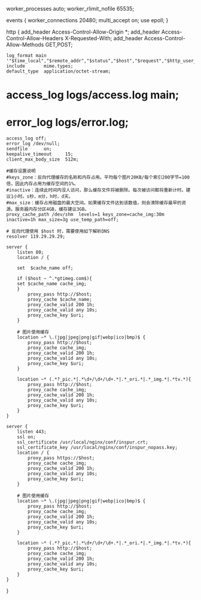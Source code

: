worker_processes  auto;
worker_rlimit_nofile 65535;

events
{
    worker_connections  20480;
    multi_accept on;
    use epoll;
}

http
{
    add_header Access-Control-Allow-Origin *;
    add_header Access-Control-Allow-Headers X-Requested-With;
    add_header Access-Control-Allow-Methods GET,POST;

    log_format main '"$time_local","$remote_addr","$status","$host","$request","$http_user_agent","$bytes_sent","$request_time"';
    include       mime.types;
    default_type  application/octet-stream;
#    access_log logs/access.log main;
#    error_log logs/error.log;
    access_log off;
    error_log /dev/null;
    sendfile      on;
    keepalive_timeout     15;
    client_max_body_size  512m;

    #缓存设置说明
    #keys_zone：反向代理缓存的名称和内存占用。平均每个图片20KB/每个索引200字节=100倍，因此内存占用为缓存空间的1%。
    #inactive：连续此时间内没人访问，那么缓存文件将被删除。每次被访问都将重新计时。建议1小时。s秒，m分，h时，d天。
    #max_size：缓存占用磁盘的最大空间。如果缓存文件达到该数值，则会清除缓存最早的资源。服务器内存分区4GB，缓存建议3GB。
    proxy_cache_path /dev/shm  levels=1 keys_zone=cache_img:30m  inactive=1h max_size=3g use_temp_path=off;

    # 反向代理使用 $host 时，需要使用如下解析DNS
    resolver 119.29.29.29;

    server {
        listen 80;
        location / {

        set  $cache_name off;

        if ($host ~ ^.*gtimeg.com$){
        set $cache_name cache_img;
        }
            proxy_pass http://$host;
            proxy_cache $cache_name;
            proxy_cache_valid 200 1h;
            proxy_cache_valid any 10s;
            proxy_cache_key $uri;
        }

        # 图片使用缓存
        location ~* \.(jpg|jpeg|png|gif|webp|ico|bmp)$ {
            proxy_pass http://$host;
            proxy_cache cache_img;
            proxy_cache_valid 200 1h;
            proxy_cache_valid any 10s;
            proxy_cache_key $uri;
        }

        location ~* (.*?_pic.*|.*\d+/\d+/\d+.*|.*_ori.*|.*_img.*|.*tv.*){
            proxy_pass http://$host;
            proxy_cache cache_img;
            proxy_cache_valid 200 1h;
            proxy_cache_valid any 10s;
            proxy_cache_key $uri;
        }
    }

    server {
        listen 443;
        ssl on;
        ssl_certificate /usr/local/nginx/conf/inspur.crt;
        ssl_certificate_key /usr/local/nginx/conf/inspur_nopass.key;
        location / {
            proxy_pass https://$host;
            proxy_cache cache_img;
            proxy_cache_valid 200 1h;
            proxy_cache_valid any 10s;
            proxy_cache_key $uri;
        }

        # 图片使用缓存
        location ~* \.(jpg|jpeg|png|gif|webp|ico|bmp)$ {
            proxy_pass http://$host;
            proxy_cache cache_img;
            proxy_cache_valid 200 1h;
            proxy_cache_valid any 10s;
            proxy_cache_key $uri;
        }

        location ~* (.*?_pic.*|.*\d+/\d+/\d+.*|.*_ori.*|.*_img.*|.*tv.*){
            proxy_pass http://$host;
            proxy_cache cache_img;
            proxy_cache_valid 200 1h;
            proxy_cache_valid any 10s;
            proxy_cache_key $uri;
        }
    }
}
